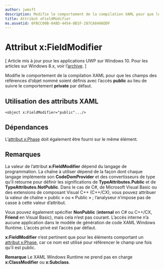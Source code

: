 ```yaml
---
author: jwmsft
description: Modifie le comportement de la compilation XAML pour que les champs des références d’objet nommé soient définis avec l’accès public au lieu de suivre le comportement private par défaut.
title: Attribut xFieldModifier
ms.assetid: 6FBCC00B-848D-4454-8B1F-287CA8406DDF
---
```


# Attribut x&#58;FieldModifier

\[ Article mis à jour pour les applications UWP sur Windows 10. Pour les articles sur Windows 8.x, voir l’[archive](http://go.microsoft.com/fwlink/p/?linkid=619132). \]

Modifie le comportement de la compilation XAML pour que les champs des références d’objet nommé soient définis avec l’accès **public** au lieu de suivre le comportement **private** par défaut.

## Utilisation des attributs XAML

``` syntax
<object x:FieldModifier="public".../>
```

## Dépendances

L’[attribut x:Phase](x-name-attribute.md) doit également être fourni sur le même élément.

## Remarques

La valeur de l’attribut **x:FieldModifier** dépend du langage de programmation. La chaîne à utiliser dépend de la façon dont chaque langage implémente son **CodeDomProvider** et des convertisseurs de type qu’il retourne pour définir les significations de **TypeAttributes.Public** et de **TypeAttributes.NotPublic**. Dans le cas de C#, de Microsoft Visual Basic ou des extensions de composant Visual C++ (C++/CX), vous pouvez attribuer la valeur de chaîne « public » ou « Public » ; l’analyseur n’impose pas de casse à cette valeur d’attribut.

Vous pouvez également spécifier **NonPublic** (**internal** en C# ou C++/CX, **Friend** en Visual Basic), mais cela n’est pas courant. L’accès interne n’a aucune application dans le modèle de génération de code XAML Windows Runtime. L’accès privé est l’accès par défaut.

**x:FieldModifier** n’est pertinent que pour les éléments comportant un [attribut x:Phase](x-name-attribute.md), car ce nom est utilisé pour référencer le champ une fois qu’il est public.

**Remarque** Le XAML Windows Runtime ne prend pas en charge **x:ClassModifier** ou **x:Subclass**.



<!--HONumber=May16_HO2-->


